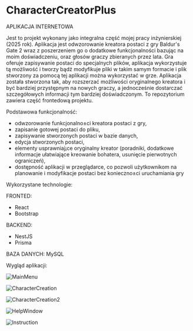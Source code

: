 # CharacterCreatorPlus
APLIKACJA INTERNETOWA

Jest to projekt wykonany jako integralna część mojej pracy inżynierskiej (2025 rok). Aplikacja jest odwzorowanie kreatora postaci z gry Baldur's Gate 2 wraz z poszerzeniem go o dodatkowe funkcjonalności bazując na moim doświadczeniu, oraz głosów graczy zbieranych przez lata. Gra oferuje zapisywanie postaci do specjalnych plików, aplikacja wykorzystuje tą 
możliwość i tworzy bądź modyfikuje pliki w takim samym formacie i plik stworzony za pomocą tej aplikacji można wykorzystać w grze. Aplikacja została stworzona tak, aby rozszerzać możliwości oryginalnego kreatora i być bardziej przystępnym na nowych graczy, a jednocześnie dostarczać szczegółowych informacji tym bardziej doświadczonym.
To repozytorium zawiera część frontedową projektu.

Podstawowa funkcjonalność:
- odwzorowanie funkcjonalno±ci kreatora postaci z gry,
- zapisanie gotowej postaci do pliku,
- zapisywanie stworzonych postaci w bazie danych,
- edycja stworzonych postaci,
- elementy usprawniaj¡ce oryginalny kreator (poradniki, dodatkowe informacje ułatwiające kreowanie bohatera, usunięcie pierwotnych ograniczeń),
- dostępność aplikacji w przeglądarce, co pozwoli użytkownikom na planowanie i modyfikacje postaci bez konieczno±ci uruchamiania gry

Wykorzystane technologie:

FRONTED:

- React
- Bootstrap
 
BACKEND:

- NestJS
- Prisma

BAZA DANYCH: MySQL

Wygląd aplikacji:

![MainMenu](https://github.com/user-attachments/assets/8ae8d7bf-2f33-4f3d-b9e7-ebf427d61073)

![CharacterCreation](https://github.com/user-attachments/assets/1f39bc2e-90c5-455f-aaee-af4209c6b007)

![CharacterCreation2](https://github.com/user-attachments/assets/85cc1cd3-567c-47c7-b9ae-b06e137c9f42)

![HelpWindow](https://github.com/user-attachments/assets/4965d52e-1194-498d-b8e8-5f8e3082f8d5)

![Instruction](https://github.com/user-attachments/assets/cf929b44-f0b2-456b-a6a4-2acb0689ffb0)
